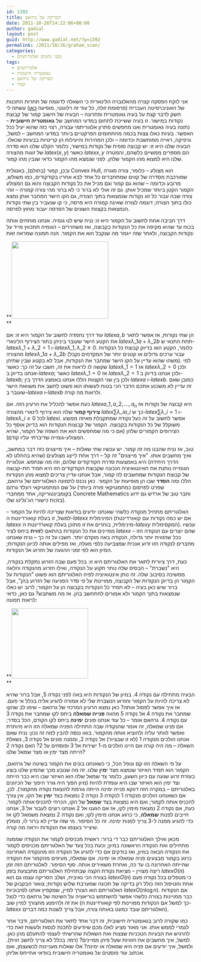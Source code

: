 ```yaml
---
id: 1392
title: הסריקה של גרהאם
date: 2011-10-26T14:22:06+00:00
author: gadial
layout: post
guid: http://www.gadial.net/?p=1392
permalink: /2011/10/26/graham_scan/
categories:
  - מבני נתונים ואלגוריתמים
tags:
  - אלגוריתמים
  - גאומטריה חישובית
  - הסריקה של גרהאם
  - קמור
---
```

אני לוקח הפסקה קצרה מהאלגברה הלינארית כי השאלה לדוגמה של תחרות התכנות של האוניברסיטה העברית (פרסומת זולה, כל עוד זה רלוונטי, מופיעה [כאן](http://www.gadial.net/?page_id=1386)) עשתה לי חשק לדבר קצת על בעיה גאומטרית ופתרונה &#8211; הבעיה של חישוב קמור של קבוצת נקודות במישור. זו בעיה ששייכת לתחום במדעי המחשב של **גאומטריה חישובית** &#8211; נתונה בעיה גאומטרית ואנו מחפשים פתרון אלגוריתמי עבורה, רצוי כזה שהוא יעיל ככל האפשר. בעיות כאלו צצות בכמה מהתחומים הפרקטיים ביותר במדעי המחשב &#8211; למשל, גרפיקה, ראייה ממוחשבת וכדומה &#8211; ולכן המהירות והיעילות הן קריטיות בבעיות שכאלו. הבעיה שלנו היא זו: יש קבוצה סופית של נקודות במישור, כלומר הקלט שלנו הוא סדרה של זוגות מהצורה $latex \left(x,y\right)$ כאשר $latex x,y$ הם מספרים ממשיים כלשהם, והמטרה שלנו היא למצוא מהו הקמור שלהן. לפני שנמצא מהו הקמור כדאי שנבין מהו קמור.

ובכן, קמור (בחולם), באנגלית Convex Hull, הוא מצולע &#8211; כלומר, צורה סגורה שמורכבת מסדרה של קווים שמתחברים כל אחד לבא אחריו בקודקודים, כמו משולש, מרובע וכדומה &#8211; שהוא גם קמור וגם מכיל את כל נקודות הקבוצה והוא גם המצולע הקמור הקטן ביותר שמכיל אותן. גם זה אולי לא ברור כי לא ברור מהי צורה קמורה &#8211; זוהי צורה שבה עבור כל זוג נקודות שנמצאות בתוך הצורה, גם הקו הישר המחבר אותן נמצא כולו בתוך הצורה; דוגמה לצורה שאינה קמורה היא פרסה, כי קו שנעביר בין שתי נקודות הנמצאות בקצוות השונים של הפרסה יעבור מחוץ לפרסה.

דרך חביבה אחת לחשוב על הקמור היא זו: נניח שיש לנו גומיה. אנחנו מותחים אותה בכוח עד שהיא מקיפה את כל הנקודות בקבוצה, ואז משחררים &#8211; הגומיה תתכווץ מייד על נקודות הקבוצה, ולאחר שזה ייגמר מה שנקבל הוא את הקמור. הנה תמונה שמראה זאת:

**[<img class="alignnone size-full wp-image-1393" title="258px-ConvexHull.svg" src="http://www.gadial.net/wp-content/uploads/2011/10/258px-ConvexHull.svg_.png" alt="" width="258" height="206" />](http://www.gadial.net/wp-content/uploads/2011/10/258px-ConvexHull.svg_.png)  
** 

עוד דרך נחמדה לחשוב על הקמור היא זו: אם $latex a,b$ הן שתי נקודות, אז אפשר לתאר את הקטע הישר שעובר ביניהן בתור הצירוף הלינארי $latex \lambda\_{1}a+\lambda\_{2}b$ תחת התנאי ש-$latex \lambda\_{1}+\lambda\_{2}=1$ ו-$latex \lambda\_{1},\lambda\_{2}\ge0$. כלומר, הקטע הוא בדיוק קבוצת כל הנקודות מהצורה $latex \lambda\_{1}a+\lambda\_{2}b$ (עבור ערכים גדולים או קטנים יותר של המקדמים נקבל משהו שהוא עדיין על הקו הישר שמחבר את הנקודות, אבל לא בקטע שבין שתיהן). למי שקשה לו לראות את זה, חשבו על זה כך: כאשר $latex \lambda\_{1}=1$ אז $latex \lambda\_{2}=0$ ולכן אנחנו בדיוק ב-$latex a$; כאשר $latex \lambda\_{1}=0$ אז $latex \lambda\_{2}=1$ ולכן אנחנו בדיוק ב-$latex b$; ולכן בין שני הקצוות הללו אנחנו באמצע הדרך בין $latex a$ ו-$latex b$. כמובן שאם זה עדיין לא משכנע אתכם הדבר הכי בטוח לעשותו הוא פשוט לחשב את משוואת הישר שעובר ב-$latex a$ ו-$latex b$ ולראות מה קורה.

כעת אפשר להכליל את הרעיון הזה. אם $latex a\_{1},a\_{2},\dots,a_{n}$ היא קבוצה של נקודות אז **צירוף קמור** שלה הוא צירוף לינארי מהצורה $latex \sum\lambda\_{i}a\_{i}$ כך ש-$latex \sum\lambda\_{i}=1$ ו-$latex \lambda\_{i}\ge0$ לכל $latex i$. אפשר לחשוב על זה כעל נקודה שמתקבלת מאיזה ממוצע משוקלל של כל הנקודות בקבוצה. הקמור של קבוצות הנקודות הוא בדיוק אוסף כל הצירופים הקמורים שלהן (אם כי מה שמחפשים הוא את השפה של הקמור, שהיא המצולע-גומייה שדיברתי עליו קודם).

טוב, אז נניח שהבנו מה זה קמור. יש עכשיו שתי שאלות &#8211; איך מייצגים כזה דבר במחשב, ואיך מחשבים אותו. "איך מייצגים" זה קל &#8211; דרך אחת לייצג מצולעים (שהיא בהחלט לא הדרך היחידה) היא באמצעות סדרת הקודקודים שלהם, וזה מה שנחפש. אנלוגיית הגומייה נותנת את האינטואיציה הנכונה שקבוצת הקודקודים הזו היא תמיד תת-קבוצה של קבוצת הנקודות שמחשבים לה קמור, אבל אנחנו עדיין צריכים למצוא מהן הנקודות הללו ומה **הסדר** שבו הן מופיעות על הקמור. כאן נכנס לתמונה האלגוריתם של גרהאם, על שם המתמטיקאי רונלד גרהם (שפרט לפרסום כמתמטיקאי פורה ביותר בקומבינטוריקה, אחד ממחברי Concrete Mathematics וחבר טוב של ארדש גם ידוע בזכות כישורי הג'גלינג שלו).

האלגוריתם מתחיל מנקודה כלשהי שאנחנו יודעים בודאות שצריכה להיות על הקמור &#8211; למשל, זו בעלת קואורדינטת ה-$latex x$ המינימלית (אם יש כמה נקודות עם קואורדינטת $latex x$ מינימלית, בוחרים את זו מתוכן בעלת קואורדינטת ה-$latex y$ המקסימלית). עכשיו ממיינים את כל הנקודות בהתאם ל**זווית** ביחס לציר $latex x$ שהם יוצרים עם הנקודה הזו &#8211; ככל שהזווית יותר גדולה, הנקודה באה מוקדם יותר. חשבו על זה כך &#8211; נניח שאנחנו מחברים לנקודה הזו זרוע אנכית שמצביעה כלפי מעלה, ואז מפילים אותה לכיוון הנקודות; המיון הוא לפי זמני ההגעה של הזרוע אל הנקודות.

כעת, דרך ציורית לתאר את האלגוריתם היא זו: בכל פעם שבה הזרוע נתקלת בנקודה, היא "נשברת" &#8211; הבסיס שלה נותר תקוע על הנקודה, ואילו הזרוע מהנקודה והלאה ממשיכה בסיבוב שלה. זה נותן אינטואיציה לפיה האלגוריתם הוא פשוט "הנקודות על הקמור הן בדיוק הנקודות של הקבוצה, ממויינות על פי סדר הפגיעה של הזרוע בהן", אבל ברור שיש כאן בעיה &#8211; לא תמיד כל הנקודות בקבוצה הן על הקמור; לרוב יש כאלו שנמצאות בתוך הקמור ולא אמורים להתחשב בהן. אז מה משתבש? גם כאן, כדאי לראות תמונה:

**[<img class="alignnone size-full wp-image-1395" title="GrahamScan" src="http://www.gadial.net/wp-content/uploads/2011/10/GrahamScan.png" alt="" width="204" height="187" />](http://www.gadial.net/wp-content/uploads/2011/10/GrahamScan.png)  
** 

הבעיה מתחילה עם נקודה 4. במיון של הנקודות היא באה לפני נקודה 5, אבל ברור שהיא לא צריכה להיות על הקמור והזרוע הנשברת שלי לא אמורה להגיע אליה בכלל אי פעם. אז איך אפשר לפסול אותה? כאן נמצא הרעיון המרכזי של גרהאם &#8211; שימו לב שהקו שמחבר את נקודה 4 אל נקודה 5 מהווה **פנייה שמאלה** ביחס לקו שמחבר את נקודה 3 עם נקודה 4. גרהאם אומר &#8211; כל עוד אנחנו פונים **ימינה** ביחס לקו הקודם, הכל בסדר; אם פנינו שמאלה, זה אומר שהנקודה שבה התחילה הפניה שמאלה הזו היא מיותרת ואפשר לוותר עליה ולהוציא אותה מהקמור. בואו ננסה להבין למה זה נכון: נניח שאם אנחנו הולכים מנקודה 1 (לא זו שבציור) אל נקודה 2, וממנה פונים אל נקודה 3, נשאלת השאלה &#8211; מה היה קורה אם היינו הולכים מ-1 ישירות אל 3 ופוסחים על 2? האם נקודה 2 הייתה מצד ימין או מצד שמאל שלנו?

על פי השאלה הזו קם ונופל הכל, כי כשאנחנו בונים את הקמור בשיטה של גרהאם, הקמור הוא תמיד האיזור שנמצא מצד **ימין** שלנו. זה מה שנובע מכך שהמיון שלנו בוצע בעזרת זרוע שנעה עם כיוון השעון, כלומר צד שמאל שלה הוא האיזור שבו היא כבר הייתה וצד ימין הוא האיזור שבו היא עומדת להיות (מיון הפוך היה גורר היפוך של הכיוונים באלגוריתם &#8211; במקרה הזה דווקא פנייה ימינה הייתה גורמת להוצאת נקודה מהקמור). לכן, אם כשאנחנו הולכים מנקודה 1 לנקודה 3 נקודה 2 נמצאת בצד **ימין** של הקו, אין צורך להכניס אותה לקמור; ואם היא נמצאת בצד **שמאל** של הקו, הכרחי להכניס אותה לקמור. כעת, אם נקודה 2 נמצאת מימין לקו, אז אם הגענו אל 2 ואנחנו רוצים לעבור אל 3, אנחנו חייבים לפנות **שמאלה**, כי כרגע אנחנו מימין לקו; ואם נקודה 2 נמצאת משמאל לקו אז כדי להגיע ממנה ל-3 צריך לפנות ימינה. זה כל הסיפור. מי שזה עדיין לא ברור לו, מומלץ שיצייר בעצמו את הנקודות ויראה מה קורה.

מכאן ואילך האלגוריתם כבר די ברור: ראשית מכניסים לקמור את הנקודה שממנה מתחילים ואת הנקודה הראשונה במיון; וכעת בכל צעד של האלגוריתם מכניסים לקמור את הנקודה הבאה במיון, ואז בודקים אם כדי להגיע אל הנקודה הזו מהנקודה האחרונה כרגע בקמור מבצעים פניה שמאלה או ימינה. אם שמאלה, מעיפים מהקמור את הנקודה שהייתה האחרונה בו עד כה, ואחרת משאירים אותה. סוף הסיפור. לאלגוריתם הזה זמן ריצה מצויין &#8211; מציאת נקודת הקצה שבתחילת האלגוריתם מתבצעת בזמן $latex O\left(n\right)$ בצורה הכי נאיבית, ושלב הסריקה עצמו גם הוא $latex O\left(n\right)$ כי מטפלים בכל נקודה פעם אחת והטיפול הזה כולל רק בדיקה של תכונה שמערבת שלוש נקודות; צוואר הבקבוק של האלגוריתם הוא הצורך למיין, שמקפיץ אותנו לסיבוכיות $latex O\left(n\log n\right)$. אם הנקודות כבר ממויינות בצורה כלשהי אפשר להשתמש בוריאציה על השיטה של גרהאם כדי לנצל את זה ולהימנע מהצורך למיין שוב (כך למשל אם הנקודות ממויינות לפי קואורדינטת ה-$latex x$ האלגוריתם עובד כמעט באותה צורה, אבל צריך לשנות כמה דברים).

כמו שקורה לרוב בגאומטריה חישובית, זה דבר אחד לתאר את האלגוריתם, ודבר אחר לגמרי לממש אותו. אני מאוד מציע לאלו מכם שיודעים לתכנת לנסות ולעשות זאת כדי להרגיש את הבעיות הטכניות שצצות ואת השאלות שהרשיתי לעצמי להתעלם מהן כאן. למשל, איך מחשבים את הזוויות שעל פיהן ממיינים? (רמז: בכלל לא צריך לחשב זווית). ולמשל, איך יודעים אם פניה היא שמאלה או ימינה? אלו שאלות מעניינות לכשעצמן, ואם אכתוב עוד פוסטים על גאומטריה חישובית בוודאי אתייחס אליהן.
